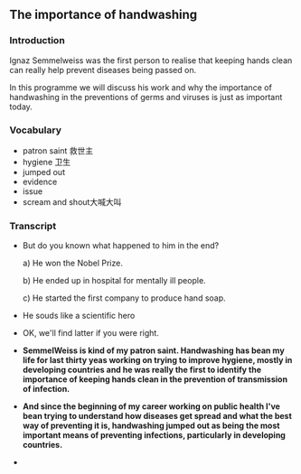 ## The importance of handwashing

### Introduction

Ignaz Semmelweiss was the first person to realise that keeping hands clean can really help prevent diseases being passed on.

In this programme we will discuss his work and why the importance of handwashing in the preventions of germs and viruses is just as important today.

### Vocabulary

- patron saint 救世主
- hygiene 卫生
- jumped out
- evidence
- issue
- scream and shout大喊大叫

### Transcript

- But do you known what happened to him in the end?

  a) He won the Nobel Prize.

  b) He ended up in hospital for mentally ill people.

  c) He started the first company to produce hand soap.

- He souds like a scientific hero
- OK, we'll find latter if you were right.
- **SemmelWeiss is kind of my patron saint. Handwashing has bean my life for last thirty yeas working on trying to improve hygiene, mostly in developing countries and he was really the first to identify the importance of keeping hands clean in the prevention of transmission of infection.**
- **And since the beginning of my career working on public health I've bean trying to understand how diseases get spread and what the best way of preventing it is, handwashing jumped out as being the most important means of preventing infections, particularly in developing countries.**
- 













